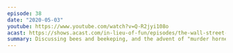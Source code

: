 ```yaml
---
episode: 38
date: "2020-05-03"
youtube: https://www.youtube.com/watch?v=Q-R2jyi108o
acast: https://shows.acast.com/in-lieu-of-fun/episodes/the-wall-street-journals-jeff-horwitz-and-a-swarm-of-bees-ma
summary: Discussing bees and beekeping, and the advent of "murder hornets"
---
```

